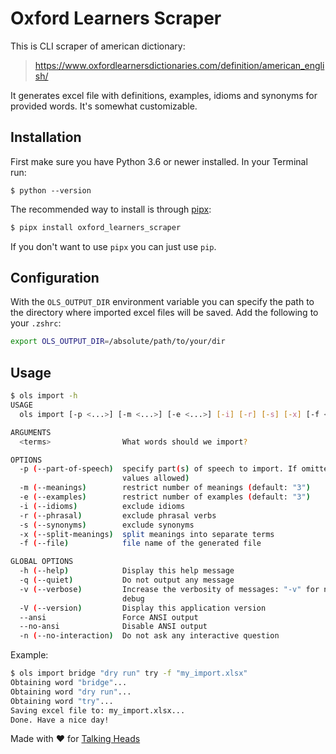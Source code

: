 # Oxford Learners Scraper

This is CLI scraper of american dictionary:

> https://www.oxfordlearnersdictionaries.com/definition/american_english/

It generates excel file with definitions, examples, idioms and synonyms for provided words.
It's somewhat customizable.

## Installation

First make sure you have Python 3.6 or newer installed. In your Terminal run:
    
    $ python --version

The recommended way to install is through [pipx](https://pipxproject.github.io/pipx/):

```bash
$ pipx install oxford_learners_scraper
```

If you don't want to use `pipx` you can just use `pip`.

## Configuration

With the `OLS_OUTPUT_DIR` environment variable you can specify the path to the directory where
imported excel files will be saved. Add the following to your `.zshrc`:

```bash
export OLS_OUTPUT_DIR=/absolute/path/to/your/dir
```

## Usage

```bash
$ ols import -h        
USAGE
  ols import [-p <...>] [-m <...>] [-e <...>] [-i] [-r] [-s] [-x] [-f <...>] <terms1> ... [<termsN>]

ARGUMENTS
  <terms>                What words should we import?

OPTIONS
  -p (--part-of-speech)  specify part(s) of speech to import. If omitted the default one ("_1" suffix) will be imported (multiple
                         values allowed)
  -m (--meanings)        restrict number of meanings (default: "3")
  -e (--examples)        restrict number of examples (default: "3")
  -i (--idioms)          exclude idioms
  -r (--phrasal)         exclude phrasal verbs
  -s (--synonyms)        exclude synonyms
  -x (--split-meanings)  split meanings into separate terms
  -f (--file)            file name of the generated file

GLOBAL OPTIONS
  -h (--help)            Display this help message
  -q (--quiet)           Do not output any message
  -v (--verbose)         Increase the verbosity of messages: "-v" for normal output, "-vv" for more verbose output and "-vvv" for
                         debug
  -V (--version)         Display this application version
  --ansi                 Force ANSI output
  --no-ansi              Disable ANSI output
  -n (--no-interaction)  Do not ask any interactive question
```

Example:

```bash
$ ols import bridge "dry run" try -f "my_import.xlsx"
Obtaining word "bridge"...
Obtaining word "dry run"...
Obtaining word "try"...
Saving excel file to: my_import.xlsx...
Done. Have a nice day!
```


Made with :heart: for [Talking Heads](http://talking-heads.pl/)
